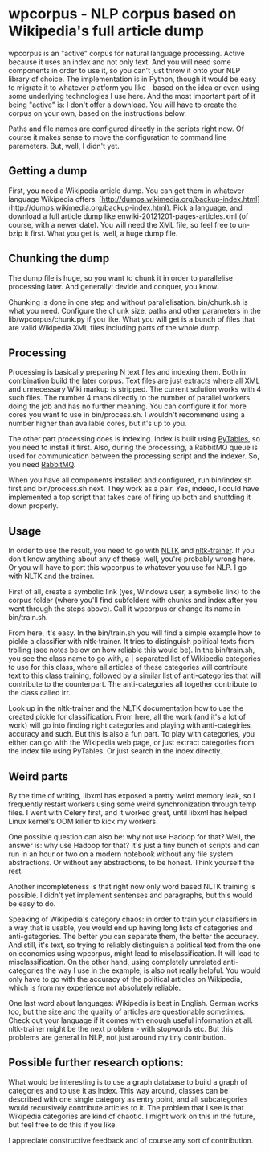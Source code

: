 # wpcorpus - NLP corpus based on Wikipedia's full article dump

wpcorpus is an "active" corpus for natural language processing. Active because it uses an index and not only text. And you will need some components in order to use it, so you can't just throw it onto your NLP library of choice. The implementation is in Python, though it would be easy to migrate it to whatever platform you like - based on the idea or even using some underlying technologies I use here. And the most important part of it being "active" is: I don't offer a download. You will have to create the corpus on your own, based on the instructions below.

Paths and file names are configured directly in the scripts right now. Of course it makes sense to move the configuration to command line parameters. But, well, I didn't yet.

## Getting a dump

First, you need a Wikipedia article dump. You can get them in whatever language Wikipedia offers: [http://dumps.wikimedia.org/backup-index.html](http://dumps.wikimedia.org/backup-index.html). Pick a language, and download a full article dump like enwiki-20121201-pages-articles.xml (of course, with a newer date). You will need the XML file, so feel free to un-bzip it first. What you get is, well, a huge dump file.

## Chunking the dump

The dump file is huge, so you want to chunk it in order to parallelise processing later. And generally: devide and conquer, you know. 

Chunking is done in one step and without parallelisation. bin/chunk.sh is what you need. Configure the chunk size, paths and other parameters in the lib/wpcorpus/chunk.py if you like. What you will get is a bunch of files that are valid Wikipedia XML files including parts of the whole dump.

## Processing

Processing is basically preparing N text files and indexing them. Both in combination build the later corpus. Text files are just extracts where all XML and unnecessary Wiki markup is stripped. The current solution works with 4 such files. The number 4 maps directly to the number of parallel workers doing the job and has no further meaning. You can configure it for more cores you want to use in bin/process.sh. I wouldn't recommend using a number higher than available cores, but it's up to you.

The other part processing does is indexing. Index is built using [PyTables](http://www.pytables.org/moin), so you need to install it first. Also, during the processing, a RabbitMQ queue is used for communication between the processing script and the indexer. So, you need [RabbitMQ](http://www.rabbitmq.com).  

When you have all components installed and configured, run bin/index.sh first and bin/process.sh next. They work as a pair. Yes, indeed, I could have implemented a top script that takes care of firing up both and shuttding it down properly.

## Usage

In order to use the result, you need to go with [NLTK](ihttp://nltk.org) and [nltk-trainer](https://github.com/japerk/nltk-trainer). If you don't know anything about any of these, well, you're probably wrong here. Or you will have to port this wpcorpus to whatever you use for NLP. I go with NLTK and the trainer.

First of all, create a symbolic link (yes, Windows user, a symbolic link) to the corpus folder (where you'll find subfolders with chunks and index after you went through the steps above). Call it wpcorpus or change its name in bin/train.sh.

From here, it's easy. In the bin/train.sh you will find a simple example how to pickle a classifier with nltk-trainer. It tries to distinguish political texts from trolling (see notes below on how reliable this would be). In the bin/train.sh, you see the class name to go with, a | separated list of Wikipedia categories to use for this class, where all articles of these categories will contribute text to this class training, followed by a similar list of anti-categories that will contribute to the counterpart. The anti-categories all together contribute to the class called irr.

Look up in the nltk-trainer and the NLTK documentation how to use the created pickle for classification. From here, all the work (and it's a lot of work) will go into finding right categories and playing with anti-categiries, accuracy and such. But this is also a fun part. To play with categories, you either can go with the Wikipedia web page, or just extract categories from the index file using PyTables. Or just search in the index directly.

## Weird parts

By the time of writing, libxml has exposed a pretty weird memory leak, so I frequently restart workers using some weird synchronization through temp files. I went with Celery first, and it worked great, until libxml has helped Linux kernel's OOM killer to kick my workers.

One possible question can also be: why not use Hadoop for that? Well, the answer is: why use Hadoop for that? It's just a tiny bunch of scripts and can run in an hour or two on a modern notebook without any file system abstractions. Or without any abstractions, to be honest. Think yourself the rest.

Another incompleteness is that right now only word based NLTK training is possible. I didn't yet implement sentenses and paragraphs, but this would be easy to do.

Speaking of Wikipedia's category chaos: in order to train your classifiers in a way that is usable, you would end up having long lists of categories and anti-gategories. The better you can separate them, the better the accuracy. And still, it's text, so trying to reliably distinguish a political text from the one on economics using wpcorpus, might lead to misclassification. It will lead to misclassification. On the other hand, using completely unrelated anti-categories the way I use in the example, is also not really helpful. You would only have to go with the accuracy of the political articles on Wikipedia, which is from my experience not absolutely reliable.

One last word about languages: Wikipedia is best in English. German works too, but the size and the quality of articles are questionable sometimes. Check out your language if it comes with enough useful information at all. nltk-trainer might be the next problem - with stopwords etc. But this problems are general in NLP, not just around my tiny contribution.

## Possible further research options:

What would be interesting is to use a graph database to build a graph of categories and to use it as index. This way around, classes can be described with one single category as entry point, and all subcategories would recursively contribute articles to it. The problem that I see is that Wikipedia categories are kind of chaotic. I might work on this in the future, but feel free to do this if you like.

I appreciate constructive feedback and of course any sort of contribution.
